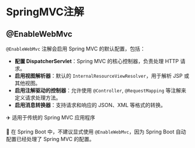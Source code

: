 # SpringMVC注解

## @EnableWebMvc

`@EnableWebMvc` 注解会启用 Spring MVC 的默认配置，包括：

- **配置 DispatcherServlet**：Spring MVC 的核心控制器，负责处理 HTTP 请求。
- **启用视图解析器**：默认的 `InternalResourceViewResolver`，用于解析 JSP 或其他视图。
- **启用注解驱动的控制器**：允许使用 `@Controller`, `@RequestMapping` 等注解来定义请求处理方法。
- **启用消息转换器**：支持请求和响应的 JSON、XML 等格式的转换。

:airplane: 适用于传统的 Spring MVC 应用程序

:seedling: 在 Spring Boot 中，不建议显式使用 `@EnableWebMvc`，因为 Spring Boot 自动配置已经处理了 Spring MVC 的配置。